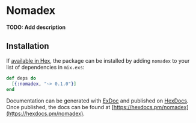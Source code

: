 # Nomadex

**TODO: Add description**

## Installation

If [available in Hex](https://hex.pm/docs/publish), the package can be installed
by adding `nomadex` to your list of dependencies in `mix.exs`:

```elixir
def deps do
  [{:nomadex, "~> 0.1.0"}]
end
```

Documentation can be generated with [ExDoc](https://github.com/elixir-lang/ex_doc)
and published on [HexDocs](https://hexdocs.pm). Once published, the docs can
be found at [https://hexdocs.pm/nomadex](https://hexdocs.pm/nomadex).


